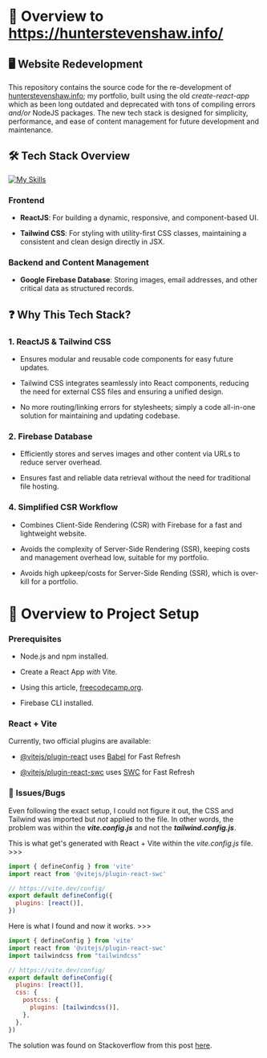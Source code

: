# 📁 Overview to https://hunterstevenshaw.info/

  

## 🖥️ **Website Redevelopment**

  

This repository contains the source code for the re-development of [hunterstevenshaw.info](https://hunterstevenshaw.info/); my portfolio, built using the old _create-react-app_ which as been long outdated and deprecated with tons of compiling errors _and/or_ NodeJS packages. The new tech stack is designed for simplicity, performance, and ease of content management for future development and maintenance.

  

## 🛠️ **Tech Stack Overview** 
[![My Skills](https://skillicons.dev/icons?i=js,html,css)](https://skillicons.dev)

  

### **Frontend**

-  **ReactJS**: For building a dynamic, responsive, and component-based UI.

-  **Tailwind CSS**: For styling with utility-first CSS classes, maintaining a consistent and clean design directly in JSX.

  

### **Backend and Content Management**

-  **Google Firebase Database**: Storing images, email addresses, and other critical data as structured records. 
  

## ❓ **Why This Tech Stack?**


### **1. ReactJS & Tailwind CSS**

- Ensures modular and reusable code components for easy future updates.

- Tailwind CSS integrates seamlessly into React components, reducing the need for external CSS files and ensuring a unified design.

- No more routing/linking errors for stylesheets; simply a code all-in-one solution for maintaining and updating codebase.


### **2. Firebase Database**

- Efficiently stores and serves images and other content via URLs to reduce server overhead.

- Ensures fast and reliable data retrieval without the need for traditional file hosting.

  

### **4. Simplified CSR Workflow**

- Combines Client-Side Rendering (CSR) with Firebase for a fast and lightweight website. 

- Avoids the complexity of Server-Side Rendering (SSR), keeping costs and management overhead low, suitable for my portfolio.

- Avoids high upkeep/costs for Server-Side Rending (SSR), which is over-kill for a portfolio.

 

# 📁 Overview to Project Setup

  

### **Prerequisites**

- Node.js and npm installed.

- Create a React App _with_ Vite.

- Using this article, [freecodecamp.org](https://www.freecodecamp.org/news/how-to-create-a-react-app-in-2024/#:~:text=Create%20React%20App%20has%20been,new%20React%20project%20in%202024.).

- Firebase CLI installed.

### React + Vite
  
Currently, two official plugins are available:

- [@vitejs/plugin-react](https://github.com/vitejs/vite-plugin-react/blob/main/packages/plugin-react/README.md) uses [Babel](https://babeljs.io/) for Fast Refresh

- [@vitejs/plugin-react-swc](https://github.com/vitejs/vite-plugin-react-swc) uses [SWC](https://swc.rs/) for Fast Refresh

### 🐛 **Issues/Bugs**

Even following the exact setup, I could not figure it out, the CSS and Tailwind was imported but _not_ applied to the file. In other words, the problem was within the _**vite.config.js**_ and not the _**tailwind.config.js**_.

This is what get's generated with React + Vite within the _vite.config.js_ file. >>>

```javascript
import { defineConfig } from 'vite'
import react from '@vitejs/plugin-react-swc'

// https://vite.dev/config/
export default defineConfig({
  plugins: [react()],
})
```

Here is what I found and now it works. >>>

```javascript
import { defineConfig } from 'vite'
import react from '@vitejs/plugin-react-swc'
import tailwindcss from "tailwindcss"

// https://vite.dev/config/
export default defineConfig({
  plugins: [react()],
  css: {
    postcss: {
      plugins: [tailwindcss()],
    },
  },
})
```
The solution was found on Stackoverflow from this post [here](https://stackoverflow.com/questions/74987006/tailwindcss-not-working-with-vite-react).
